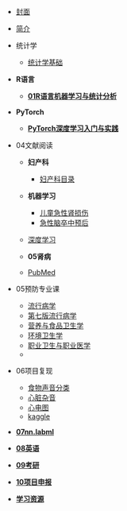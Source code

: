 <!-- docs/_sidebar.md -->

* [封面](/)
* [简介](guide)

* 统计学
  * [统计学基础](01统计学\README.md)

* **R语言**
  * [**01R语言机器学习与统计分析**](02R语言机器学习与统计分析\README.md)


* **PyTorch**
  * [**PyTorch深度学习入门与实践**](03PyTorch深度学习入门与实战\README.md)

* 04文献阅读
  * **妇产科**
    * [妇产科目录](04文献阅读\妇产科\README.md)
  * **机器学习**
    * [儿童急性肾损伤](04文献阅读\机器学习\01儿童急性肾损伤\README.md)
    * [急性脑卒中预后](04文献阅读\机器学习\02急性脑卒中预后\README.md)
  * [深度学习](04文献阅读\深度学习\README.md)

  * **05肾病**
  * [PubMed](04文献阅读\05肾病\01PubMed\README.md)

* 05预防专业课
  * [流行病学](05预防专业课\01流行病学\README.md)
  * [第七版流行病学](05预防专业课\流行病学\03第七版流行病学\README.md)
  * [营养与食品卫生学](05预防专业课\02营养与食品卫生学\README.md)
  * [环境卫生学](05预防专业课\03环境卫生学\README.md)
  * [职业卫生与职业医学](05预防专业课\04职业卫生与职业医学\README.md)
  * 

* 06项目复现
  * [食物声音分类](06项目复现\01食物声音分类\README.md)    
  * [心脏杂音](06项目复现\02心脏杂音\README.md)
  * [心电图](06项目复现\03心电图\README.md)
  * [kaggle](06项目复现\04kaggle\README.md)


* [**07nn.labml**](07nn.labml\README.md)


* [**08英语**](08英语\01考研词汇闪过\README.md)

* [**09考研**](09考研\README.md)

* [**10项目申报**](10项目申报\README.md)


* [**学习资源**](99/README.md)



